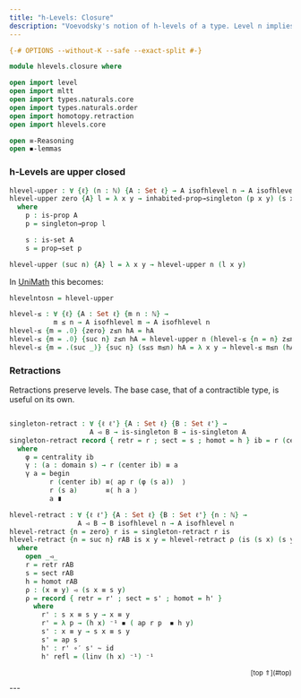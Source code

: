 ```yaml
---
title: "h-Levels: Closure"
description: "Voevodsky's notion of h-levels of a type. Level n implies level m, if n ≤ m, and similar properties"
---
```


```agda
{-# OPTIONS --without-K --safe --exact-split #-}

module hlevels.closure where

open import level
open import mltt
open import types.naturals.core
open import types.naturals.order
open import homotopy.retraction
open import hlevels.core

open ≡-Reasoning
open ◾-lemmas
```

### h-Levels are upper closed

```agda
hlevel-upper : ∀ {ℓ} (n : ℕ) {A : Set ℓ} → A isofhlevel n → A isofhlevel (suc n)
hlevel-upper zero {A} l = λ x y → inhabited-prop→singleton (p x y) (s x y)
  where
    p : is-prop A
    p = singleton→prop l

    s : is-set A
    s = prop→set p

hlevel-upper (suc n) {A} l = λ x y → hlevel-upper n (l x y)
```

In [UniMath][UniMath] this becomes:

```agda
hlevelntosn = hlevel-upper
```

```agda
hlevel-≤ : ∀ {ℓ} {A : Set ℓ} {m n : ℕ} →
           m ≤ n → A isofhlevel m → A isofhlevel n
hlevel-≤ {m = .0} {zero} z≤n hA = hA
hlevel-≤ {m = .0} {suc n} z≤n hA = hlevel-upper n (hlevel-≤ {n = n} z≤n hA)
hlevel-≤ {m = .(suc _)} {suc n} (s≤s m≤n) hA = λ x y → hlevel-≤ m≤n (hA x y)
```

### Retractions

Retractions preserve levels. The base case, that of a contractible
type, is useful on its own.

```agda

singleton-retract : ∀ {ℓ ℓ'} {A : Set ℓ} {B : Set ℓ'} →
                    A ◅ B → is-singleton B → is-singleton A
singleton-retract record { retr = r ; sect = s ; homot = h } ib = r (center ib) , γ
  where
    φ = centrality ib
    γ : (a : domain s) → r (center ib) ≡ a
    γ a = begin 
          r (center ib) ≡⟨ ap r (φ (s a))  ⟩
          r (s a)       ≡⟨ h a ⟩
          a ∎

hlevel-retract : ∀ {ℓ ℓ'} {A : Set ℓ} {B : Set ℓ'} {n : ℕ} →
                 A ◅ B → B isofhlevel n → A isofhlevel n
hlevel-retract {n = zero} r is = singleton-retract r is
hlevel-retract {n = suc n} rAB is x y = hlevel-retract ρ (is (s x) (s y))
  where
    open _◅_
    r = retr rAB
    s = sect rAB
    h = homot rAB
    ρ : (x ≡ y) ◅ (s x ≡ s y)
    ρ = record { retr = r' ; sect = s' ; homot = h' }
      where
        r' : s x ≡ s y → x ≡ y
        r' = λ p → (h x) ⁻¹ ◾ ( ap r p  ◾ h y)
        s' : x ≡ y → s x ≡ s y
        s' = ap s
        h' : r' ∘′ s' ~ id
        h' refl = (linv (h x) ⁻¹) ⁻¹
```

<p style="font-size: smaller; text-align: right">[top ⇑](#top)</p>
---

[UniMath]: https://github.com/UniMath/UniMath
